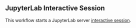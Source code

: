 ## JupyterLab Interactive Session
This workflow starts a JupyterLab server [interactive session](https://github.com/parallelworks/interactive_session/blob/main/README.md).

